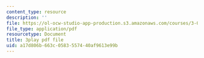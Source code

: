 ```yaml
---
content_type: resource
description: ''
file: https://ol-ocw-studio-app-production.s3.amazonaws.com/courses/3-091sc-introduction-to-solid-state-chemistry-fall-2010/a17d806b663c0583557440af9613e99b_cMaryERGZmY.pdf
file_type: application/pdf
resourcetype: Document
title: 3play pdf file
uid: a17d806b-663c-0583-5574-40af9613e99b
---
```

